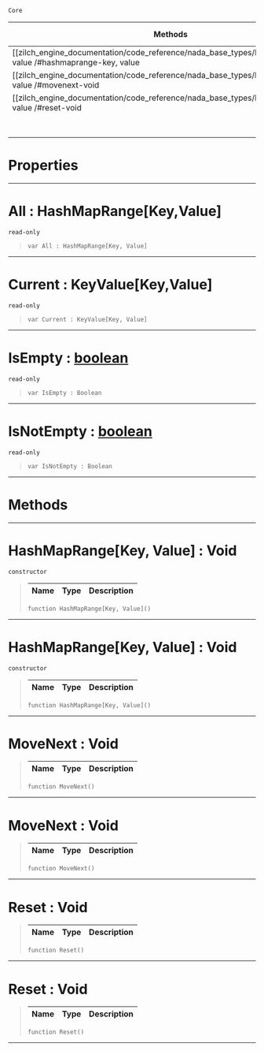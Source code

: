  `Core`

|Methods|Properties|Base Classes|Derived Classes|
|---|---|---|---|
|[[zilch_engine_documentation/code_reference/nada_base_types/hashmaprange_key, value /#hashmaprange-key, value | Constructor]]|[[zilch_engine_documentation/code_reference/nada_base_types/hashmaprange_key, value /#all-zilch-engine-document | All]]| | |
|[[zilch_engine_documentation/code_reference/nada_base_types/hashmaprange_key, value /#movenext-void | MoveNext]]|[[zilch_engine_documentation/code_reference/nada_base_types/hashmaprange_key, value /#current-zilch-engine-docu | Current]]| | |
|[[zilch_engine_documentation/code_reference/nada_base_types/hashmaprange_key, value /#reset-void | Reset]]|[[zilch_engine_documentation/code_reference/nada_base_types/hashmaprange_key, value /#isempty-zilch-engine-docu | IsEmpty]]| | |
| |[[zilch_engine_documentation/code_reference/nada_base_types/hashmaprange_key, value /#isnotempty-zilch-engine-d | IsNotEmpty]]| | |


 #  Properties


---  
 #  All : HashMapRange[Key,Value]

 `read-only`

> 
> ``` lang=cpp, name=Nada
> var All : HashMapRange[Key, Value]


---  
 #  Current : KeyValue[Key,Value]

 `read-only`

> 
> ``` lang=cpp, name=Nada
> var Current : KeyValue[Key, Value]


---  
 #  IsEmpty : [boolean](https://github.com/ZilchEngine/ZilchDocs/blob/master/code_reference/nada_base_types/boolean.markdown)

 `read-only`

> 
> ``` lang=cpp, name=Nada
> var IsEmpty : Boolean


---  
 #  IsNotEmpty : [boolean](https://github.com/ZilchEngine/ZilchDocs/blob/master/code_reference/nada_base_types/boolean.markdown)

 `read-only`

> 
> ``` lang=cpp, name=Nada
> var IsNotEmpty : Boolean


---  
 #  Methods


---  
 #  HashMapRange[Key, Value] : Void

 `constructor`

> 
> |Name|Type|Description|
> |---|---|---|
> ``` lang=cpp, name=Nada
> function HashMapRange[Key, Value]()
> ``` 


---  
 #  HashMapRange[Key, Value] : Void

 `constructor`

> 
> |Name|Type|Description|
> |---|---|---|
> ``` lang=cpp, name=Nada
> function HashMapRange[Key, Value]()
> ``` 


---  
 #  MoveNext : Void

> 
> |Name|Type|Description|
> |---|---|---|
> ``` lang=cpp, name=Nada
> function MoveNext()
> ``` 


---  
 #  MoveNext : Void

> 
> |Name|Type|Description|
> |---|---|---|
> ``` lang=cpp, name=Nada
> function MoveNext()
> ``` 


---  
 #  Reset : Void

> 
> |Name|Type|Description|
> |---|---|---|
> ``` lang=cpp, name=Nada
> function Reset()
> ``` 


---  
 #  Reset : Void

> 
> |Name|Type|Description|
> |---|---|---|
> ``` lang=cpp, name=Nada
> function Reset()
> ``` 


---  
 

 